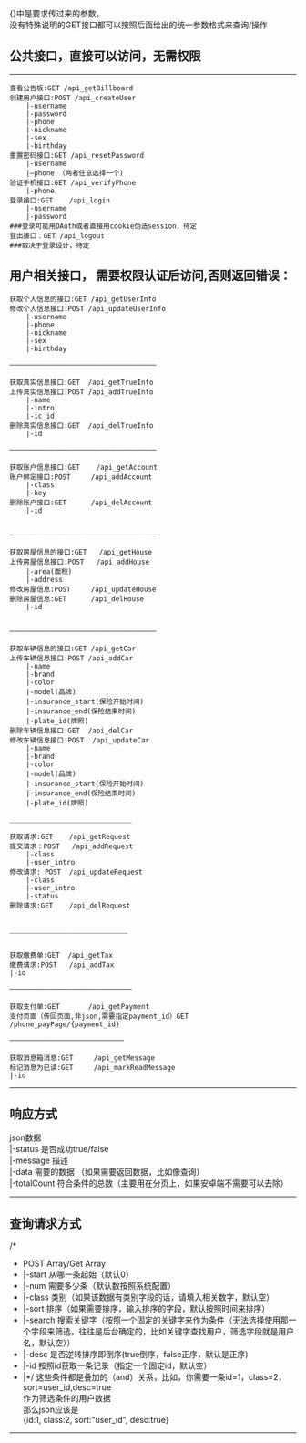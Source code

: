 {}中是要求传过来的参数。  
没有特殊说明的GET接口都可以按照后面给出的统一参数格式来查询/操作    
   
   
## 公共接口，直接可以访问，无需权限    
__________________________________________________________________________________________
    查看公告板:GET /api_getBillboard
    创建用户接口:POST /api_createUser
        |-username
        |-password
        |-phone
        |-nickname
        |-sex
        |-birthday
    重置密码接口:GET /api_resetPassword
        |-username
        |—phone （两者任意选择一个)
    验证手机接口:GET /api_verifyPhone
        |-phone
    登录接口:GET    /api_login
        |-username
        |-password
    ###登录可能用OAuth或者直接用cookie伪造session，待定
    登出接口：GET /api_logout
    ###取决于登录设计，待定

## 用户相关接口，  需要权限认证后访问,否则返回错误：  


    获取个人信息的接口:GET /api_getUserInfo
    修改个人信息接口:POST /api_updateUserInfo
        |-username
        |-phone
        |-nickname
        |-sex
        |-birthday

    ————————————————————————————————————

    获取真实信息接口:GET  /api_getTrueInfo
    上传真实信息接口:POST /api_addTrueInfo
        |-name
        |-intro
        |-ic_id
    删除真实信息接口:GET  /api_delTrueInfo
        |-id

    ————————————————————————————————————

    获取账户信息接口:GET    /api_getAccount
    账户绑定接口:POST     /api_addAccount
        |-class
        |-key
    删除账户接口:GET      /api_delAccount
        |-id


    ————————————————————————————————————

    获取房屋信息的接口:GET   /api_getHouse
    上传房屋信息接口:POST   /api_addHouse
        |-area(面积)
        |-address
    修改房屋信息:POST     /api_updateHouse
    删除房屋信息:GET      /api_delHouse
        |-id


    ————————————————————————————————————

    获取车辆信息的接口:GET /api_getCar
    上传车辆信息接口:POST /api_addCar
        |-name
        |-brand
        |-color
        |-model(品牌)
        |-insurance_start(保险开始时间)
        |-insurance_end(保险结束时间)
        |-plate_id(牌照)
    删除车辆信息接口:GET  /api_delCar
    修改车辆信息接口:POST  /api_updateCar
        |-name
        |-brand
        |-color
        |-model(品牌)
        |-insurance_start(保险开始时间)
        |-insurance_end(保险结束时间)
        |-plate_id(牌照)

    ______________________________

    获取请求:GET    /api_getRequest
    提交请求：POST   /api_addRequest
        |-class
        |-user_intro
    修改请求: POST  /api_updateRequest
        |-class
        |-user_intro
        |-status
    删除请求:GET    /api_delRequest


    _____________________________


    获取缴费单:GET  /api_getTax
    缴费请求:POST   /api_addTax
    |-id

    ——————————————————————————————

    获取支付单:GET       /api_getPayment
    支付页面（传回页面,非json,需要指定payment_id）GET  /phone_payPage/{payment_id}

    ————————————————————————————

    获取消息箱消息:GET     /api_getMessage
    标记消息为已读:GET     /api_markReadMessage
    |-id

__________________________________________________________________________________________

## 响应方式

json数据  
|-status 是否成功true/false  
|-message 描述  
|-data 需要的数据 （如果需要返回数据，比如像查询）  
|-totalCount 符合条件的总数（主要用在分页上，如果安卓端不需要可以去除）  
_______________________________________________________________________
## 查询请求方式
/*
 * POST Array/Get Array
 * |-start  从哪一条起始（默认0）
 * |-num    需要多少条（默认数按照系统配置）
 * |-class  类别（如果该数据有类别字段的话，请填入相关数字，默认空）
 * |-sort   排序（如果需要排序，输入排序的字段，默认按照时间来排序）
 * |-search 搜索关键字（按照一个固定的关键字来作为条件（无法选择使用那一个字段来筛选，往往是后台确定的，比如关键字查找用户，筛选字段就是用户名，默认空））
 * |-desc   是否逆转排序即倒序(true倒序，false正序，默认是正序)
 * |-id     按照id获取一条记录（指定一个固定id，默认空）
 * |*/
 这些条件都是叠加的（and）关系，比如，你需要一条id=1，class=2，sort=user_id,desc=true  
 作为筛选条件的用户数据  
那么json应该是  
{id:1, class:2, sort:"user_id", desc:true}

__________________________________________________________________________________________
